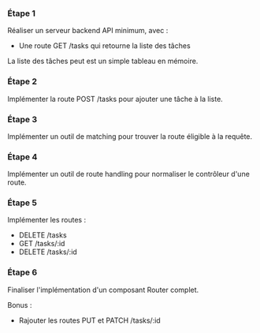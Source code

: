 ### Étape 1

Réaliser un serveur backend API minimum, avec :
- Une route GET /tasks qui retourne la liste des tâches

La liste des tâches peut est un simple tableau en mémoire.

### Étape 2

Implémenter la route POST /tasks pour ajouter une tâche à la liste.

### Étape 3

Implémenter un outil de matching pour trouver la route éligible à la requête.

### Étape 4

Implémenter un outil de route handling pour normaliser le contrôleur d'une route.

### Étape 5

Implémenter les routes :
- DELETE /tasks
- GET /tasks/:id
- DELETE /tasks/:id

### Étape 6

Finaliser l'implémentation d'un composant Router complet.

Bonus :
- Rajouter les routes PUT et PATCH /tasks/:id
